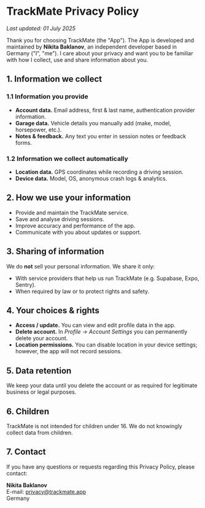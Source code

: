 # TrackMate Privacy Policy

_Last updated: 01 July 2025_

Thank you for choosing TrackMate (the "App"). The App is developed and maintained by **Nikita Baklanov**, an independent developer based in Germany ("I", "me"). I care about your privacy and want you to be familiar with how I collect, use and share information about you.

## 1. Information we collect

### 1.1 Information you provide

- **Account data.** Email address, first & last name, authentication provider information.
- **Garage data.** Vehicle details you manually add (make, model, horsepower, etc.).
- **Notes & feedback.** Any text you enter in session notes or feedback forms.

### 1.2 Information we collect automatically

- **Location data.** GPS coordinates while recording a driving session.
- **Device data.** Model, OS, anonymous crash logs & analytics.

## 2. How we use your information

- Provide and maintain the TrackMate service.
- Save and analyse driving sessions.
- Improve accuracy and performance of the app.
- Communicate with you about updates or support.

## 3. Sharing of information

We do **not** sell your personal information. We share it only:

- With service providers that help us run TrackMate (e.g. Supabase, Expo, Sentry).
- When required by law or to protect rights and safety.

## 4. Your choices & rights

- **Access / update.** You can view and edit profile data in the app.
- **Delete account.** In _Profile → Account Settings_ you can permanently delete your account.
- **Location permissions.** You can disable location in your device settings; however, the app will not record sessions.

## 5. Data retention

We keep your data until you delete the account or as required for legitimate business or legal purposes.

## 6. Children

TrackMate is not intended for children under 16. We do not knowingly collect data from children.

## 7. Contact

If you have any questions or requests regarding this Privacy Policy, please contact:

**Nikita Baklanov**  
E-mail: privacy@trackmate.app  
Germany

